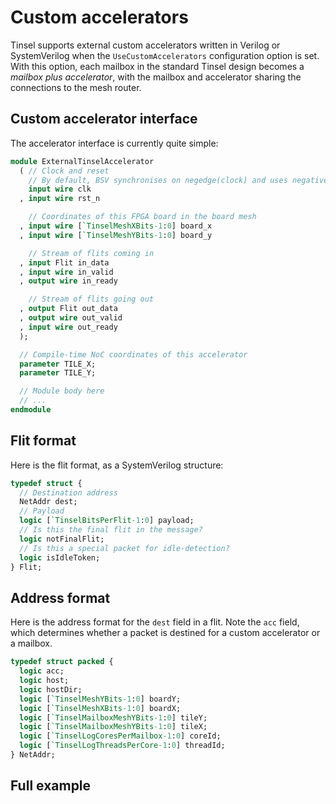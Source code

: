 # Custom accelerators

Tinsel supports external custom accelerators written in Verilog or
SystemVerilog when the `UseCustomAccelerators` configuration option is
set.  With this option, each mailbox in the standard Tinsel design
becomes a *mailbox plus accelerator*, with the mailbox and accelerator
sharing the connections to the mesh router.

## Custom accelerator interface

The accelerator interface is currently quite simple:

```sv
module ExternalTinselAccelerator
  ( // Clock and reset
    // By default, BSV synchronises on negedge(clock) and uses negative reset
    input wire clk
  , input wire rst_n

    // Coordinates of this FPGA board in the board mesh
  , input wire [`TinselMeshXBits-1:0] board_x
  , input wire [`TinselMeshYBits-1:0] board_y

    // Stream of flits coming in
  , input Flit in_data
  , input wire in_valid
  , output wire in_ready

    // Stream of flits going out
  , output Flit out_data
  , output wire out_valid
  , input wire out_ready
  );

  // Compile-time NoC coordinates of this accelerator
  parameter TILE_X;
  parameter TILE_Y;

  // Module body here
  // ...
endmodule
```

## Flit format

Here is the flit format, as a SystemVerilog structure:

```sv
typedef struct {
  // Destination address
  NetAddr dest;
  // Payload
  logic [`TinselBitsPerFlit-1:0] payload;
  // Is this the final flit in the message?
  logic notFinalFlit;
  // Is this a special packet for idle-detection?
  logic isIdleToken;
} Flit;
```

## Address format

Here is the address format for the `dest` field in a flit.  Note the
`acc` field, which determines whether a packet is destined for a
custom accelerator or a mailbox.

```sv
typedef struct packed {
  logic acc;
  logic host;
  logic hostDir;
  logic [`TinselMeshYBits-1:0] boardY;
  logic [`TinselMeshXBits-1:0] boardX;
  logic [`TinselMailboxMeshYBits-1:0] tileY;
  logic [`TinselMailboxMeshYBits-1:0] tileX;
  logic [`TinselLogCoresPerMailbox-1:0] coreId;
  logic [`TinselLogThreadsPerCore-1:0] threadId;
} NetAddr;
```

## Full example

